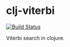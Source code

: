 # clj-viterbi

[![Build Status](https://travis-ci.org/wiseman/clj-viterbi.png?branch=master)](https://travis-ci.org/wiseman/clj-viterbi)

Viterbi search in clojure.
